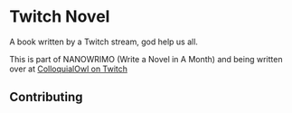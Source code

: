 # Twitch Novel

A book written by a Twitch stream, god help us all.

This is part of NANOWRIMO (Write a Novel in A Month) and being written over at [ColloquialOwl on Twitch](https://twitch.tv/colloquialowl)

## Contributing




